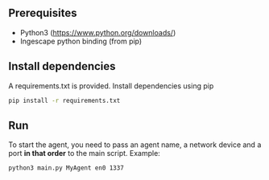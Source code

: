 ## Prerequisites

* Python3 (https://www.python.org/downloads/)
* Ingescape python binding (from pip)

## Install dependencies
A requirements.txt is provided. Install dependencies using pip
```bash
pip install -r requirements.txt
```


## Run
To start the agent, you need to pass an agent name, a network device and a port **in that order** to the main script.
Example:
```bash
python3 main.py MyAgent en0 1337
```



